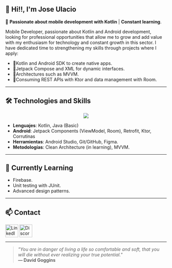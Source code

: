## 👋 Hi!!, I'm Jose Ulacio

🚀 **Passionate about mobile development with Kotlin** | **Constant learning**.  

Mobile Developer, passionate about Kotlin and Android development, looking for professional opportunities that allow me to grow and add value with my enthusiasm for technology and constant growth in this sector. I have dedicated time to strengthening my skills through projects where I apply:
- 📱Kotlin and Android SDK to create native apps.
- 🎨Jetpack Compose and XML for dynamic interfaces.
- 📁Architectures such as MVVM.
- 💾Consuming REST APIs with Ktor and data management with Room.

---

## 🛠 Technologies and Skills  

<p align="center">
  <a href="https://skillicons.dev">
    <img src="https://skillicons.dev/icons?i=github,kotlin,figma,androidstudio,ktor" />
  </a>
</p>

- **Lenguajes**: Kotlin, Java (Basic)  
- **Android**: Jetpack Components (ViewModel, Room), Retrofit, Ktor, Corrutinas  
- **Herramientas**: Android Studio, Git/GitHub, Figma.  
- **Metodologías**: Clean Architecture (in learning), MVVM.   

---

## 🌱 Currently Learning

- Firebase. 
- Unit testing with JUnit.  
- Advanced design patterns. 

---

## 📫 Contact   

<a href="https://linkedin.com/in/joseulaciogarcia" target="_blank"><img src="https://img.icons8.com/fluency/48/000000/linkedin.png" alt="LinkedIn" width="40" style="vertical-align:middle;"></a>
<a href="https://discord.com/users/josebarca10" target="_blank"><img src="https://img.icons8.com/fluency/48/000000/discord-logo.png" alt="Discord" width="40" style="vertical-align:middle;"></a>

---

> *"You are in danger of living a life so comfortable and soft, that you will die without ever realizing your true potential."*  
> **— David Goggins** 


<!--
**Jose-Ulacio/Jose-Ulacio** is a ✨ _special_ ✨ repository because its `README.md` (this file) appears on your GitHub profile.

Here are some ideas to get you started:

- 🔭 I’m currently working on ...
- 🌱 I’m currently learning ...
- 👯 I’m looking to collaborate on ...
- 🤔 I’m looking for help with ...
- 💬 Ask me about ...
- 📫 How to reach me: ...
- 😄 Pronouns: ...
- ⚡ Fun fact: ...
-->
